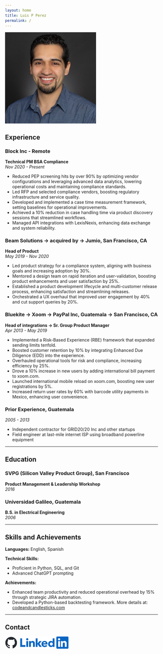 ```yaml
---
layout: home
title: Luis P Perez
permalink: /
---
```

<img src="/assets/images/headshot.jpg" alt="Headshot" width="300" />  <!-- Adjust width as needed -->
## Experience

### **Block Inc - Remote**
**Technical PM BSA Compliance**  
*Nov 2020 - Present*

- Reduced PEP screening hits by over 90% by optimizing vendor configurations and leveraging advanced data analytics, lowering operational costs and maintaining compliance standards.
- Led RFP and selected compliance vendors, boosting regulatory infrastructure and service quality.
- Developed and implemented a case time measurement framework, setting baselines for operational improvements.
- Achieved a 10% reduction in case handling time via product discovery sessions that streamlined workflows.
- Managed API integrations with LexisNexis, enhancing data exchange and system reliability.

### **Beam Solutions → acquired by → Jumio, San Francisco, CA**
**Head of Product**  
*May 2019 - Nov 2020*

- Led product strategy for a compliance system, aligning with business goals and increasing adoption by 30%.
- Mentored a design team on rapid iteration and user-validation, boosting product enhancements and user satisfaction by 25%.
- Established a product development lifecycle and multi-customer release process, enhancing satisfaction and streamlining releases.
- Orchestrated a UX overhaul that improved user engagement by 40% and cut support queries by 20%.

### **Bluekite → Xoom → PayPal Inc, Guatemala → San Francisco, CA**
**Head of integrations -> Sr. Group Product Manager**  
*Apr 2013 - May 2019*

- Implemented a Risk-Based Experience (RBE) framework that expanded sending limits tenfold.
- Boosted customer retention by 10% by integrating Enhanced Due Diligence (EDD) into the experience.
- Overhauled operational tools for risk and compliance, increasing efficiency by 25%.
- Drove a 10% increase in new users by adding international bill payment to xoom.com.
- Launched international mobile reload on xoom.com, boosting new user registrations by 5%.
- Increased return user rates by 60% with barcode utility payments in Mexico, enhancing user convenience.

### **Prior Experience, Guatemala**
*2005 - 2013*
- Independent contractor for GRID20/20 Inc and other startups
- Field engineer at last-mile internet ISP using broadband powerline equipment

---

## Education

### **SVPG (Silicon Valley Product Group), San Francisco**
**Product Management & Leadership Workshop**  
*2016*

### **Universidad Galileo, Guatemala**
**B.S. in Electrical Engineering**  
*2006*

---

## Skills and Achievements

**Languages:** English, Spanish

**Technical Skills:**
- Proficient in Python, SQL, and Git
- Advanced ChatGPT prompting

**Achievements:**
- Enhanced team productivity and reduced operational overhead by 15% through strategic JIRA automation.
- Developed a Python-based backtesting framework. More details at: [codeandcandlesticks.com](https://codeandcandlesticks.com)

---

## Contact

<div style="display: flex; gap: 10px;">
    <a href="https://github.com/luispic2021" target="_blank">
        <img src="/assets/images/github-logo.png" alt="GitHub" style="height: 40px;">
    </a>
    <a href="https://www.linkedin.com/in/luispic/" target="_blank">
        <img src="/assets/images/linkedin-logo.png" alt="LinkedIn" style="height: 40px;">
    </a>
</div>
